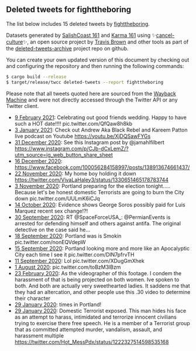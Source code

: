 ## Deleted tweets for fighttheboring

The list below includes 15 deleted tweets by
[fighttheboring](https://twitter.com/fighttheboring).


Datasets generated by [SalishCoast 161](https://twitter.com/SalishCoastA) and [Karma 161](https://twitter.com/KarmaOneSixOne) using ✨[cancel-culture](https://github.com/travisbrown/cancel-culture)✨, an open source project by [Travis Brown](https://twitter.com/travisbrown) and other tools as part of the [deleted-tweets-archive](https://github.com/salcoast/deleted-tweets-archive/) project repo on github.

You can create your own updated version of this document by checking out and configuring the
repository and then running the following commands:

```bash
$ cargo build --release
$ target/release/twcc deleted-tweets --report fighttheboring
```

Please note that all tweets quoted here are sourced from the
[Wayback Machine](https://web.archive.org) and were not directly accessed through the Twitter API or
any Twitter client.

* [ 9 February 2021](https://web.archive.org/web/20210209001618/https://twitter.com/fighttheboring/status/1358932664741294081): Celebrating out good friends wedding. Happy to have such a HOT date!!!! pic.twitter.com/QfQaw8h8kb
* [ 3 January 2021](https://web.archive.org/web/20210103020530/https://twitter.com/fighttheboring/status/1345551752687325185): Check out Andrew Aka Black Rebel and Kareem Patton live podcast on Youtube https://youtu.be/XjDQSawFYGs
* [31 December 2020](https://web.archive.org/web/20210101005219/https://twitter.com/fighttheboring/status/1344437224364863488): See this Instagram post by @jamahlfilbert  https://www.instagram.com/p/CJb-dCxLemZ/?utm_source=ig_web_button_share_sheet
* [16 December 2020](https://web.archive.org/web/20201216065744/https://twitter.com/fighttheboring/status/1339102311197495296): https://www.facebook.com/100056284158997/posts/138913674661437/
* [22 November 2020](https://web.archive.org/web/20201122235928/https://twitter.com/fighttheboring/status/1330662022787198976): My home boy holding it down https://twitter.com/VivaLaHaley3/status/1330651465178783744
* [ 3 November 2020](https://web.archive.org/web/20201103193154/https://twitter.com/fighttheboring/status/1323709406337359872): Portland preparing for the election tonight..... Because let's be honest domestic Terrorists are going to burn the City down pic.twitter.com/UULmK6iCJq
* [14 October 2020](https://web.archive.org/web/20201014053128/https://twitter.com/fighttheboring/status/1316250182888038400): Evidence shows George Soros possibly paid for  Luis Marquez recent sex change!?!
* [30 September 2020](https://web.archive.org/web/20200930230601/https://twitter.com/fighttheboring/status/1311442204640985088): RT @SpaceForceUSA_: @PermianEvents is arrested for defending himself and others against antifa. The original detective on the case said he…
* [18 September 2020](https://web.archive.org/web/20200918222612/https://twitter.com/fighttheboring/status/1307083470729027586): Portland was is Smokin pic.twitter.com/nonEQVdepW
* [15 September 2020](https://web.archive.org/web/20200915014259/https://twitter.com/fighttheboring/status/1305683440860188672): Portland looking more and more like an Apocalyptic City each time I see it pic.twitter.com/DlN7pfrvTH
* [11 September 2020](https://web.archive.org/web/20200911162835/https://twitter.com/fighttheboring/status/1304455306672508929): Lol pic.twitter.com/XDugGmXhek
* [ 1 August 2020](https://web.archive.org/web/20200801221942/https://twitter.com/fighttheboring/status/1289687175965990912): pic.twitter.com/toBzM3lBzm
* [23 February 2020](https://web.archive.org/web/20200223232311/https://twitter.com/fighttheboring/status/1231719119759663105): As the videographer of this footage.  I condem the harassment of that is being projected on both women. Ive spoken to both. And both are actually very sweethearted ladies. It saddens me that they had an altercation, and other people use this .30 video to determine their character
* [29 January 2020](https://web.archive.org/web/20200130015532/https://twitter.com/fighttheboring/status/1222343239136497668): times in Portland!
* [29 January 2020](https://web.archive.org/web/20200130015532/https://twitter.com/fighttheboring/status/1222343239136497668): Domestic Terrorist exposed. This man hides his face as an attempt to harass, intimidated and terrorize innocent civilians trying to exercise there free speech. He is a member of a Terrorist group that as committed attempted murder, vandalism, assault, and harassment multiple https://twitter.com/Hot_MessPdx/status/1222327514598535168
